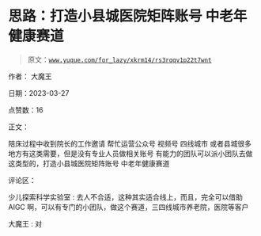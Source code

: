 # 思路：打造小县城医院矩阵账号 中老年健康赛道

> 原文：[`www.yuque.com/for_lazy/xkrm14/rs3rqqv1p22t7wnt`](https://www.yuque.com/for_lazy/xkrm14/rs3rqqv1p22t7wnt)

作者： 大魔王

日期：2023-03-27

点赞数：16

正文：

陪床过程中收到院长的工作邀请 帮忙运营公众号 视频号 四线城市 或者县城很多地方有这类需要，但是没有专业人员做相关账号 有能力的团队可以派小团队去做这类型的，打造小县城医院矩阵账号 中老年健康赛道

评论区：

少儿探索科学实验室 : 去人不合适，这种其实适合线上，而且，完全可以借助 AIGC 啊，可以有专门的小团队，做这个赛道，三四线城市养老院，医院等客户

大魔王 : 对

